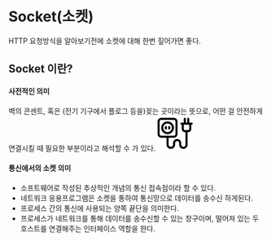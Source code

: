 # Socket(소켓)
HTTP 요청방식을 알아보기전에 소켓에 대해 한번 짚어가면 좋다. 

## Socket 이란?
#### 사전적인 의미
벽의 콘센트, 혹은 (전기 기구에서 플로그 등을)꽂는 곳이라는 뜻으로, 어떤 걸 안전하게 연결시킬 때 필요한 부분이라고 해석할 수 가 있다.
<img src="../images/0.appendix/1-1.socketImage.png">
#### 통신에서의 소켓 의미
- 소프트웨어로 작성된 추상적인 개념의 통신 접속점이라 할 수 있다. 
- 네트워크 응용프로그램은 소켓을 통하여 통신망으로 데이터를 송수신 하게된다. 
- 프로세스 간의 통신에 사용되는 양쪽 끝단을 의미한다. 
- 프로세스가 네트워크를 통해 데이터를 송수신할 수 있는 창구이며, 떨어져 있는 두 호스트를 연결해주는 인터페이스 역할을 한다. 
